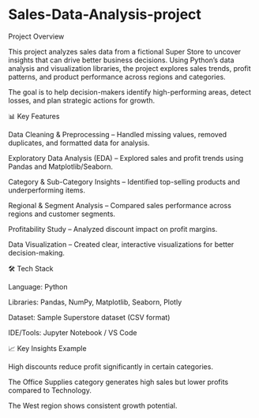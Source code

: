 # Sales-Data-Analysis-project
Project Overview

This project analyzes sales data from a fictional Super Store to uncover insights that can drive better business decisions. Using Python’s data analysis and visualization libraries, the project explores sales trends, profit patterns, and product performance across regions and categories.

The goal is to help decision-makers identify high-performing areas, detect losses, and plan strategic actions for growth.

📊 Key Features

Data Cleaning & Preprocessing – Handled missing values, removed duplicates, and formatted data for analysis.

Exploratory Data Analysis (EDA) – Explored sales and profit trends using Pandas and Matplotlib/Seaborn.

Category & Sub-Category Insights – Identified top-selling products and underperforming items.

Regional & Segment Analysis – Compared sales performance across regions and customer segments.

Profitability Study – Analyzed discount impact on profit margins.

Data Visualization – Created clear, interactive visualizations for better decision-making.

🛠️ Tech Stack

Language: Python

Libraries: Pandas, NumPy, Matplotlib, Seaborn, Plotly

Dataset: Sample Superstore dataset (CSV format)

IDE/Tools: Jupyter Notebook / VS Code

📈 Key Insights Example

High discounts reduce profit significantly in certain categories.

The Office Supplies category generates high sales but lower profits compared to Technology.

The West region shows consistent growth potential.


